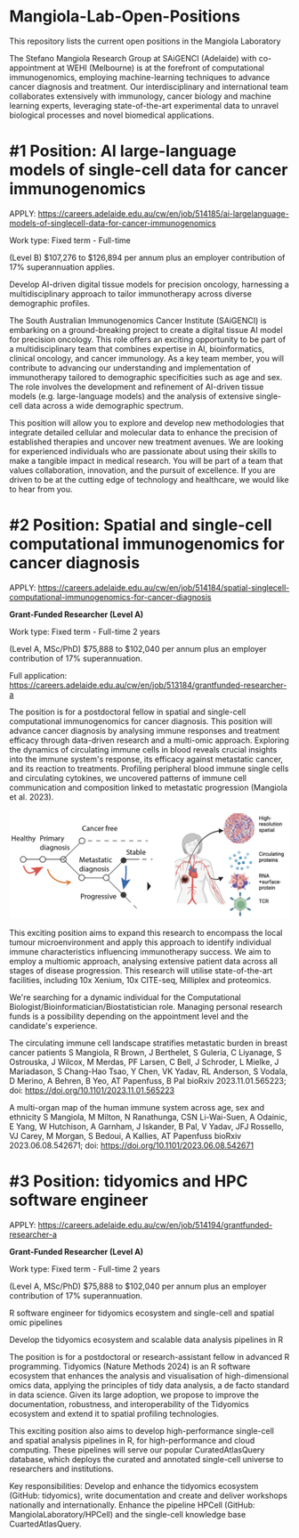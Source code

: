 # Mangiola-Lab-Open-Positions
This repository lists the current open positions in the Mangiola Laboratory 

The Stefano Mangiola Research Group at SAiGENCI (Adelaide) with co-appointment at WEHI (Melbourne) is at the forefront of computational immunogenomics, employing machine-learning techniques to advance cancer diagnosis and treatment. Our interdisciplinary and international team collaborates extensively with immunology, cancer biology and machine learning experts, leveraging state-of-the-art experimental data to unravel biological processes and novel biomedical applications. 

# \#1 Position: AI large-language models of single-cell data for cancer immunogenomics

APPLY: https://careers.adelaide.edu.au/cw/en/job/514185/ai-largelanguage-models-of-singlecell-data-for-cancer-immunogenomics

Work type: Fixed term - Full-time

(Level B) $107,276 to $126,894 per annum plus an employer contribution of 17% superannuation applies.

Develop AI-driven digital tissue models for precision oncology, harnessing a multidisciplinary approach to tailor immunotherapy across diverse demographic profiles.

The South Australian Immunogenomics Cancer Institute (SAiGENCI) is embarking on a ground-breaking project to create a digital tissue AI model for precision oncology. This role offers an exciting opportunity to be part of a multidisciplinary team that combines expertise in AI, bioinformatics, clinical oncology, and cancer immunology. As a key team member, you will contribute to advancing our understanding and implementation of immunotherapy tailored to demographic specificities such as age and sex. The role involves the development and refinement of AI-driven tissue models (e.g. large-language models) and the analysis of extensive single-cell data across a wide demographic spectrum.

This position will allow you to explore and develop new methodologies that integrate detailed cellular and molecular data to enhance the precision of established therapies and uncover new treatment avenues. We are looking for experienced individuals who are passionate about using their skills to make a tangible impact in medical research. You will be part of a team that values collaboration, innovation, and the pursuit of excellence. If you are driven to be at the cutting edge of technology and healthcare, we would like to hear from you.

# \#2 Position: Spatial and single-cell computational immunogenomics for cancer diagnosis

APPLY: https://careers.adelaide.edu.au/cw/en/job/514184/spatial-singlecell-computational-immunogenomics-for-cancer-diagnosis

**Grant-Funded Researcher (Level A)**

Work type: Fixed term - Full-time 2 years

(Level A, MSc/PhD) $75,888 to $102,040 per annum plus an employer contribution of 17% superannuation.

Full application: https://careers.adelaide.edu.au/cw/en/job/513184/grantfunded-researcher-a

The position is for a postdoctoral fellow in spatial and single-cell computational immunogenomics for cancer diagnosis. This position will advance cancer diagnosis by analysing immune responses and treatment efficacy through data-driven research and a multi-omic approach. Exploring the dynamics of circulating immune cells in blood reveals crucial insights into the immune system's response, its efficacy against metastatic cancer, and its reaction to treatments. Profiling peripheral blood immune single cells and circulating cytokines, we uncovered patterns of immune cell communication and composition linked to metastatic progression (Mangiola et al. 2023).  

<img src="image_position_immunodiagnosis.png?raw=true" width="800">

This exciting position aims to expand this research to encompass the local tumour microenvironment and apply this approach to identify individual immune characteristics influencing immunotherapy success. We aim to employ a multiomic approach, analysing extensive patient data across all stages of disease progression. This research will utilise state-of-the-art facilities, including 10x Xenium, 10x CITE-seq, Milliplex and proteomics. 

We're searching for a dynamic individual for the Computational Biologist/Bioinformatician/Biostatistician role. Managing personal research funds is a possibility depending on the appointment level and the candidate's experience.

The circulating immune cell landscape stratifies metastatic burden in breast cancer patients
S Mangiola, R Brown, J Berthelet, S Guleria, C Liyanage, S Ostrouska, J Wilcox, M Merdas, PF Larsen, C Bell, J Schroder, L Mielke, J Mariadason, S Chang-Hao Tsao, Y Chen, VK Yadav, RL Anderson, S Vodala, D Merino, A Behren, B Yeo, AT Papenfuss, B Pal
bioRxiv 2023.11.01.565223; doi: https://doi.org/10.1101/2023.11.01.565223

A multi-organ map of the human immune system across age, sex and ethnicity
S Mangiola, M Milton, N Ranathunga, CSN Li-Wai-Suen, A Odainic, E Yang, W Hutchison, A Garnham, J Iskander, B Pal, V Yadav, JFJ Rossello, VJ Carey, M Morgan, S Bedoui, A Kallies, AT Papenfuss
bioRxiv 2023.06.08.542671; doi: https://doi.org/10.1101/2023.06.08.542671

# \#3 Position: tidyomics and HPC software engineer

APPLY: https://careers.adelaide.edu.au/cw/en/job/514194/grantfunded-researcher-a

**Grant-Funded Researcher (Level A)**

Work type: Fixed term - Full-time 2 years

(Level A, MSc/PhD) $75,888 to $102,040 per annum plus an employer contribution of 17% superannuation.

R software engineer for tidyomics ecosystem and single-cell and spatial omic pipelines

Develop the tidyomics ecosystem and scalable data analysis pipelines in R

The position is for a postdoctoral or research-assistant fellow in advanced R programming. Tidyomics (Nature Methods 2024) is an R software ecosystem that enhances the analysis and visualisation of high-dimensional omics data, applying the principles of tidy data analysis, a de facto standard in data science. Given its large adoption, we propose to improve the documentation, robustness, and interoperability of the Tidyomics ecosystem and extend it to spatial profiling technologies.

This exciting position also aims to develop high-performance single-cell and spatial analysis pipelines in R, for high-performance and cloud computing. These pipelines will serve our popular CuratedAtlasQuery database, which deploys the curated and annotated single-cell universe to researchers and institutions.

Key responsibilities: Develop and enhance the tidyomics ecosystem (GitHub: tidyomics), write documentation and create and deliver workshops nationally and internationally. Enhance the pipeline HPCell (GitHub: MangiolaLaboratory/HPCell) and the single-cell knowledge base CuartedAtlasQuery.
